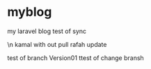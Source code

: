 # myblog
my laravel blog
test of sync




\n
kamal with out pull
rafah update


test of branch Version01
ttest of change bransh 

